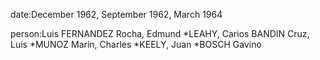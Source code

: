 date:December 1962, September 1962, March 1964

person:Luis FERNANDEZ Rocha, Edmund *LEAHY, Carios BANDIN Cruz, Luis *MUNOZ Marin, Charles *KEELY, Juan *BOSCH Gavino

